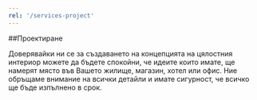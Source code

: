 ```yaml
---
rel: '/services-project'
---
```

##Проектиране

Доверявайки ни се за  създаването на концепцията на цялостния интериор можете да бъдете спокойни, че идеите които имате, ще намерят място във Вашето жилище, магазин, хотел или офис. Ние обръщаме внимание на всички детайли и имате сигурност, че всичко ще бъде изпълнено в срок.

